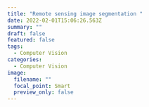 ```yaml
---
title: "Remote sensing image segmentation "
date: 2022-02-01T15:06:26.563Z
summary: ""
draft: false
featured: false
tags:
  - Computer Vision
categories:
  - Computer Vision
image:
  filename: ""
  focal_point: Smart
  preview_only: false
---
```

